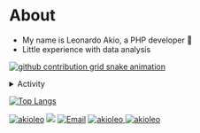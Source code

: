# About
- My name is Leonardo Akio, a PHP developer 👋
- Little experience with data analysis

[![github contribution grid snake animation](https://raw.githubusercontent.com/akioleo/akioleo/svg/github-contribution-grid-snake.svg)](https://github.com/akioleo)

<details>
<summary>Activity </summary>

<!--START_SECTION:activity-->
1. 💻 <a href="https://github.com/akioleo/MoneyTransaction_v2" target="_blank">Prevalent_System</a> 
2. 💸 <a href="https://github.com/akioleo/MoneyTransaction_v2" target="_blank">Money_Transaction_API</a> 
3. 🏪 <a href="https://github.com/akioleo/Marketplace_Laravel" target="_blank">Marketplace</a> 
4. 🏚️ <a href="https://github.com/akioleo/ImoveisAPI_Laravel" target="_blank">Real_Estate_Broker</a> 
<!--END_SECTION:activity-->

</details>
  
[![Top Langs](https://github-readme-stats.vercel.app/api/top-langs/?username=akioleo&layout=compact&theme=dracula)](https://github.com/headrockz/github-readme-stats)

<a href="https://github.com/akioleo"><img src="https://komarev.com/ghpvc/?username=akioleo" alt="akioleo"/></a>
<a href="https://github.com/akioleo?tab=followers"><img src="https://img.shields.io/github/followers/akioleo"></a>
<a href="mailto:akioleonardo@gmail.com"><img src="https://img.shields.io/badge/Email-akioleonardo@gmail.com-blue" alt="Email" /></a>
<a href="https://www.linkedin.com/in/leonardo-akio/" title="Linkedin"><img src="https://img.shields.io/badge/Linkedin-4682B4?logo=linkedin" alt="akioleo"/>
<a href="https://www.linkedin.com/in/leonardo-akio/" title="Linkedin"><img src="https://img.shields.io/badge/Discord-D3D3D3?logo=discord" alt="akioleo"/>
</a>
